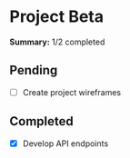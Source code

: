 # Project Beta

**Summary:** 1/2 completed

## Pending
- [ ] Create project wireframes

## Completed
- [x] Develop API endpoints

